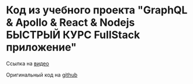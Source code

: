 # Код из учебного проекта "GraphQL & Apollo & React & Nodejs БЫСТРЫЙ КУРС FullStack приложение"

Ссылка на [видео](https://www.youtube.com/watch?v=UTItsV_44K4)

Оригинальный код на [github](https://github.com/utimur/graphql-apollo-course)
